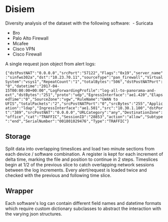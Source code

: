 # Disiem

Diversity analysis of the dataset with the following software:
  - Suricata
  - Bro
  - Palo Alto Firewall
  - Mcafee
  - Cisco VPN
  - Cisco Firewall
  
A single request json object from alert logs:

 `{"dstPostNAT":"0.0.0.0","srcPort":"57122","Flags":"0x19","server_name":"sinfwo302a","dst":"10.23.70.11","sourceType":"pan_firewall","VirtualSystem":"vsys1","RepeatCount":"1","totalBytes":"506","dstPostNATPort":"0","datetime":"2017-04-15T00:00:00+00:00","LogForwardingProfile":"log-all-to-panorama-and-ext","dstBytes":"251","proto":"udp","EgressInterface":"ae1.420","ElapsedTime":"0","SourceZone":"vgw","RuleName":"GWAN to UFIS","totalPackets":"2","srcPostNATPort":"0","srcBytes":"255","Application":"ldap","IngressInterface":"ae1.501","src":"10.30.1.100","dstPort":"389","srcPostNAT":"0.0.0.0","URLCategory":"any","DestinationZone":"office","cat":"TRAFFIC","SessionID":"28853","action":"allow","Subtype":"end","SerialNumber":"001801029476","Type":"TRAFFIC"}`

## Storage

Split data into overlapping timeslices and load two minute sections from each device / software combination. A register is kept for each increment of delta time, marking the file and position to continue in 2 steps. Timeslices begin at 1/2 of the previous slice to catch overlapping network sessions between the log increments. Every alert/request is loaded twice and checked with the previous and following time slice.

## Wrapper

Each software's log can contain different field names and datetime formats which require custom dictionary subclasses to abstract the interaction with the varying json structures.
